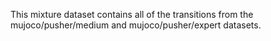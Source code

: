 This mixture dataset contains all of the transitions from the mujoco/pusher/medium and mujoco/pusher/expert datasets.
